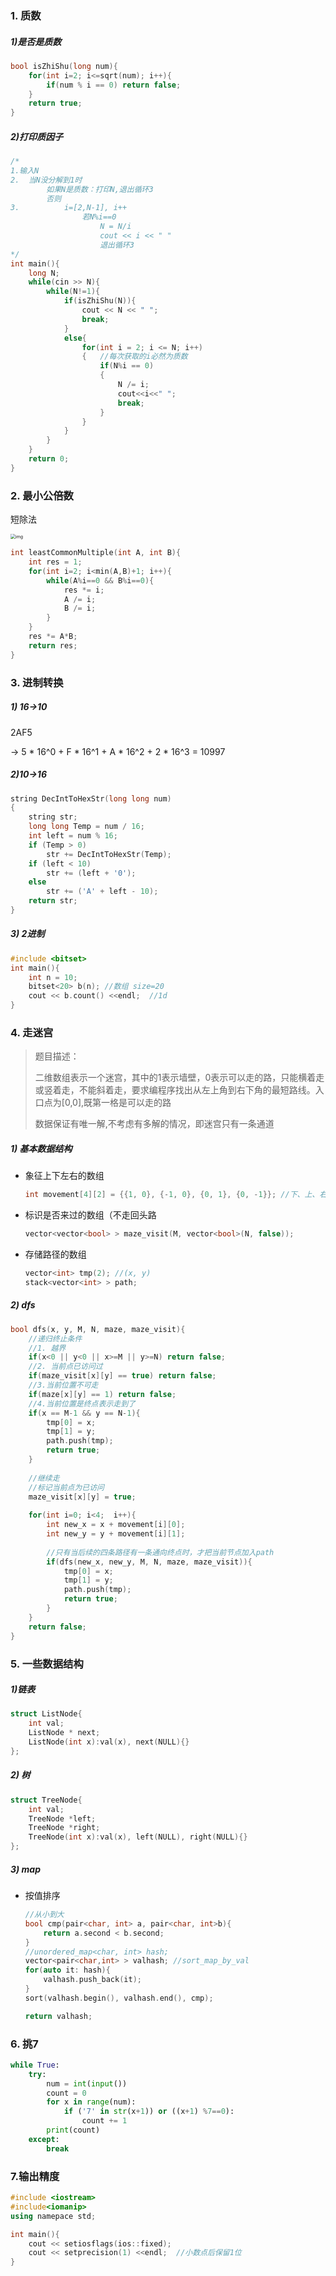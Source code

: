 ### 1. 质数

##### 1)是否是质数

```c++
bool isZhiShu(long num){
    for(int i=2; i<=sqrt(num); i++){
        if(num % i == 0) return false;
    }
    return true;
}
```

##### 2)打印质因子

```c++
/*
1.输入N
2.	当N没分解到1时
		如果N是质数：打印N,退出循环3
		否则
3.			i=[2,N-1], i++
				若N%i==0
					N = N/i
					cout << i << " "
					退出循环3
*/
int main(){
    long N;
    while(cin >> N){
        while(N!=1){
            if(isZhiShu(N)){
                cout << N << " ";
                break;
            }
            else{
                for(int i = 2; i <= N; i++)
				{	//每次获取的i必然为质数 
					if(N%i == 0)
					{
						N /= i;
						cout<<i<<" ";
						break;
					}
				}
            }
        }
    }
    return 0;
}
```

### 2. 最小公倍数

短除法

<img src="华为机试.assets/52742D32F5D80D95B8F4662B0054FCBB" alt="img" style="zoom: 50%;" />

```c++
int leastCommonMultiple(int A, int B){
    int res = 1;
    for(int i=2; i<min(A,B)+1; i++){
        while(A%i==0 && B%i==0){
            res *= i;
            A /= i;
            B /= i;
        }
    }
    res *= A*B;
    return res;
}
```



### 3. 进制转换

##### 1) 16->10

2AF5

-> 5 * 16^0 + F * 16^1 + A * 16^2 + 2 * 16^3 = 10997

##### 2)10->16

```c++
string DecIntToHexStr(long long num)  
{  
    string str;  
    long long Temp = num / 16;  
    int left = num % 16;  
    if (Temp > 0)  
        str += DecIntToHexStr(Temp);  
    if (left < 10)  
        str += (left + '0');  
    else  
        str += ('A' + left - 10);  
    return str;  
}  
```

##### 3) 2进制

```c++
#include <bitset>
int main(){
    int n = 10;
    bitset<20> b(n); //数组 size=20
    cout << b.count() <<endl;  //1d
}
```



### 4. 走迷宫

> 题目描述：
>
> 二维数组表示一个迷宫，其中的1表示墙壁，0表示可以走的路，只能横着走或竖着走，不能斜着走，要求编程序找出从左上角到右下角的最短路线。入口点为[0,0],既第一格是可以走的路
>
> 数据保证有唯一解,不考虑有多解的情况，即迷宫只有一条通道

##### 1) 基本数据结构

- 象征上下左右的数组

  ```c++
  int movement[4][2] = {{1, 0}, {-1, 0}, {0, 1}, {0, -1}}; //下、上、右、左
  ```

- 标识是否来过的数组（不走回头路

  ```c++
  vector<vector<bool> > maze_visit(M, vector<bool>(N, false));
  ```

- 存储路径的数组

  ```c++
  vector<int> tmp(2); //(x, y)
  stack<vector<int> > path; 
  ```

##### 2) dfs

```c++
bool dfs(x, y, M, N, maze, maze_visit){
	//递归终止条件
    //1. 越界
    if(x<0 || y<0 || x>=M || y>=N) return false;
    //2. 当前点已访问过
    if(maze_visit[x][y] == true) return false;
    //3.当前位置不可走
    if(maze[x][y] == 1) return false;
    //4.当前位置是终点表示走到了
    if(x == M-1 && y == N-1){
        tmp[0] = x;
        tmp[1] = y;
        path.push(tmp);
        return true;
    }
    
    //继续走
    //标记当前点为已访问
    maze_visit[x][y] = true;
    
    for(int i=0; i<4;  i++){
        int new_x = x + movement[i][0];
        int new_y = y + movement[i][1];
        
        //只有当后续的四条路径有一条通向终点时，才把当前节点加入path
        if(dfs(new_x, new_y, M, N, maze, maze_visit)){
            tmp[0] = x;
        	tmp[1] = y;
            path.push(tmp);
            return true;
        }
    }
    return false;
}
```

### 5. 一些数据结构

##### 1)链表

```c++
struct ListNode{
	int val;
	ListNode * next;
	ListNode(int x):val(x), next(NULL){}
};
```

##### 2) 树

```c++
struct TreeNode{
    int val;
    TreeNode *left;
    TreeNode *right;
    TreeNode(int x):val(x), left(NULL), right(NULL){}
};
```

##### 3) map

- 按值排序

  ```c++
  //从小到大
  bool cmp(pair<char, int> a, pair<char, int>b){
      return a.second < b.second;
  }
  //unordered_map<char, int> hash;
  vector<pair<char,int> > valhash; //sort_map_by_val
  for(auto it: hash){
      valhash.push_back(it);
  }
  sort(valhash.begin(), valhash.end(), cmp);
  
  return valhash;
  ```

### 6. 挑7

```python
while True:
    try:
        num = int(input())
        count = 0
        for x in range(num):
            if ('7' in str(x+1)) or ((x+1) %7==0):
                count += 1
        print(count)
    except:
        break
```

### 7.输出精度

```c++
#include <iostream>
#include<iomanip>
using namepace std;

int main(){
    cout << setiosflags(ios::fixed);
    cout << setprecision(1) <<endl;  //小数点后保留1位
}
```

### 

